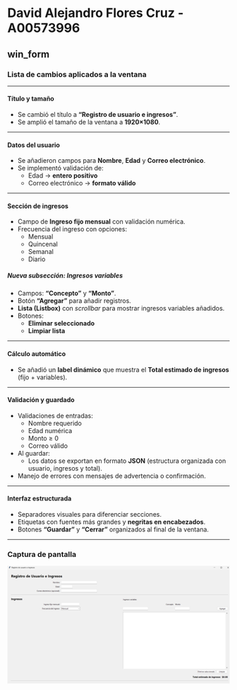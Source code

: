 # David Alejandro Flores Cruz - A00573996

## win_form

### Lista de cambios aplicados a la ventana

---

#### Título y tamaño
- Se cambió el título a **“Registro de usuario e ingresos”**.
- Se amplió el tamaño de la ventana a **1920×1080**.

---

#### Datos del usuario
- Se añadieron campos para **Nombre**, **Edad** y **Correo electrónico**.
- Se implementó validación de:
  - Edad → **entero positivo**
  - Correo electrónico → **formato válido**

---

#### Sección de ingresos
- Campo de **Ingreso fijo mensual** con validación numérica.
- Frecuencia del ingreso con opciones:
  - Mensual
  - Quincenal
  - Semanal
  - Diario

##### Nueva subsección: Ingresos variables
- Campos: **“Concepto”** y **“Monto”**.
- Botón **“Agregar”** para añadir registros.
- **Lista (Listbox)** con *scrollbar* para mostrar ingresos variables añadidos.
- Botones:
  - **Eliminar seleccionado**
  - **Limpiar lista**

---

#### Cálculo automático
- Se añadió un **label dinámico** que muestra el **Total estimado de ingresos** (fijo + variables).

---

#### Validación y guardado
- Validaciones de entradas:
  - Nombre requerido
  - Edad numérica
  - Monto ≥ 0
  - Correo válido
- Al guardar:
  - Los datos se exportan en formato **JSON** (estructura organizada con usuario, ingresos y total).
- Manejo de errores con mensajes de advertencia o confirmación.

---

#### Interfaz estructurada
- Separadores visuales para diferenciar secciones.
- Etiquetas con fuentes más grandes y **negritas en encabezados**.
- Botones **“Guardar”** y **“Cerrar”** organizados al final de la ventana.

---

### Captura de pantalla
![Captura de pantalla](./win_formDATOS_INGRESOS.png)


